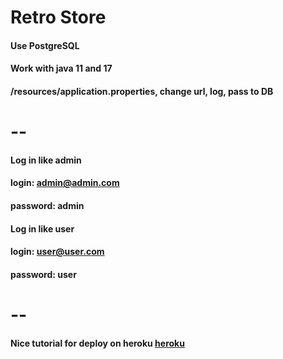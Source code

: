 # Retro Store
#### Use PostgreSQL
#### Work with java 11 and 17
#### /resources/application.properties, change url, log, pass to DB
# --
#### Log in like admin
#### login:    admin@admin.com
#### password: admin
#### Log in like user
#### login:    user@user.com
#### password: user
# --
#### Nice tutorial for deploy on heroku [heroku](https://levelup.gitconnected.com/deploying-spring-boot-application-to-heroku-with-postgresql-dc94f193464c)
